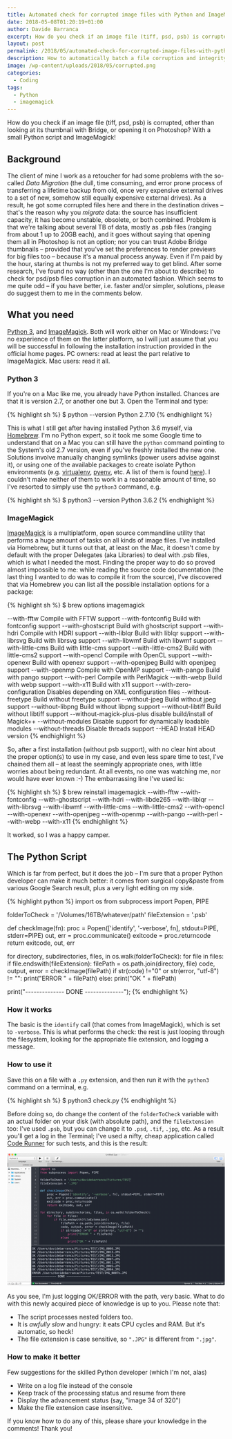 ```yaml
---
title: Automated check for corrupted image files with Python and ImageMagick
date: 2018-05-08T01:20:19+01:00
author: Davide Barranca
excerpt: How do you check if an image file (tiff, psd, psb) is corrupted, other than looking at its thumbnail with Bridge, or opening it on Photoshop? With a small Python script and ImageMagick!
layout: post
permalink: /2018/05/automated-check-for-corrupted-image-files-with-python-and-imagemagick/
description: How to automatically batch a file corruption and integrity check for psd, psb, tiff and jpg image files with Python and ImageMagick.
image: /wp-content/uploads/2018/05/corrupted.png
categories:
  - Coding
tags:
  - Python
  - imagemagick
---
```


How do you check if an image file (tiff, psd, psb) is corrupted, other than looking at its thumbnail with Bridge, or opening it on Photoshop? With a small Python script and ImageMagick!

## Background

The client of mine I work as a retoucher for had some problems with the so-called _Data Migration_ (the dull, time consuming, and error prone process of transferring a lifetime backup from old, once very expensive external drives to a set of new, somehow still equally expensive external drives). As a result, he got some corrupted files here and there in the destination drives – that's the reason why you _migrate_ data: the source has insufficient capacity, it has become unstable, obsolete, or both combined. Problem is that we're talking about several TB of data, mostly as .psb files (ranging from about 1 up to 20GB each), and it goes without saying that opening them all in Photoshop is not an option; nor you can trust Adobe Bridge thumbnails – provided that you've set the preferences to render previews for big files too – because it's a manual process anyway. Even if I'm paid by the hour, staring at thumbs is not my preferred way to get blind. After some research, I've found no way (other than the one I'm about to describe) to check for psd/psb files corruption in an automated fashion. Which seems to me quite odd – if you have better, i.e. faster and/or simpler, solutions, please do suggest them to me in the comments below.

## What you need

[Python 3](https://www.python.org/download/releases/3.0/), and [ImageMagick](https://www.imagemagick.org/). Both will work either on Mac or Windows: I've no experience of them on the latter platform, so I will just assume that you will be successful in following the installation instruction provided in the official home pages. PC owners: read at least the part relative to ImageMagick. Mac users: read it all.

### Python 3

If you're on a Mac like me, you already have Python installed. Chances are that it is version 2.7, or another one but 3. Open the Terminal and type:

{% highlight sh %}
$ python --version
Python 2.7.10
{% endhighlight %}

This is what I still get after having installed Python 3.6 myself, via [Homebrew](https://brew.sh/index_it). I'm no Python expert, so it took me some Google time to understand that on a Mac you can still have the `python` command pointing to the System's old 2.7 version, even if you've freshly installed the new one. Solutions involve manually changing symlinks (power users advise against it), or using one of the available packages to create isolate Python environments (e.g. [virtualenv](https://virtualenv.pypa.io/en/stable/), [pyenv](https://github.com/pyenv/pyenv), etc. A list of them is found [here](https://stackoverflow.com/questions/41573587/what-is-the-difference-between-venv-pyvenv-pyenv-virtualenv-virtualenvwrappe)). I couldn't make neither of them to work in a reasonable amount of time, so I've resorted to simply use the `python3` command, e.g.

{% highlight sh %}
$ python3 --version
Python 3.6.2
{% endhighlight %}

### ImageMagick

[ImageMagick](https://www.imagemagick.org/) is a multiplatform, open source commandline utility that performs a huge amount of tasks on all kinds of image files. I've installed via Homebrew, but it turns out that, at least on the Mac, it doesn't come by default with the proper Delegates (aka Libraries) to deal with .psb files, which is what I needed the most. Finding the proper way to do so proved almost impossible to me: while reading the source code documentation (the last thing I wanted to do was to compile it from the source), I've discovered that via Homebrew you can list all the possible installation options for a package:

{% highlight sh %}
$ brew options imagemagick

--with-fftw
  Compile with FFTW support
--with-fontconfig
  Build with fontconfig support
--with-ghostscript
  Build with ghostscript support
--with-hdri
  Compile with HDRI support
--with-liblqr
  Build with liblqr support
--with-librsvg
  Build with librsvg support
--with-libwmf
  Build with libwmf support
--with-little-cms
  Build with little-cms support
--with-little-cms2
  Build with little-cms2 support
--with-opencl
  Compile with OpenCL support
--with-openexr
  Build with openexr support
--with-openjpeg
  Build with openjpeg support
--with-openmp
  Compile with OpenMP support
--with-pango
  Build with pango support
--with-perl
  Compile with PerlMagick
--with-webp
  Build with webp support
--with-x11
  Build with x11 support
--with-zero-configuration
  Disables depending on XML configuration files
--without-freetype
  Build without freetype support
--without-jpeg
  Build without jpeg support
--without-libpng
  Build without libpng support
--without-libtiff
  Build without libtiff support
--without-magick-plus-plus
  disable build/install of Magick++
--without-modules
  Disable support for dynamically loadable modules
--without-threads
  Disable threads support
--HEAD
  Install HEAD version
{% endhighlight %}

So, after a first installation (without psb support), with no clear hint about the proper option(s) to use in my case, and even less spare time to test, I've chained them all – at least the seemingly appropriate ones, with little worries about being redundant. At all events, no one was watching me, nor would have ever known :-) The embarrassing line I've used is:

{% highlight sh %}
$ brew reinstall imagemagick  --with-fftw --with-fontconfig --with-ghostscript --with-hdri --with-libde265 --with-liblqr --with-librsvg --with-libwmf --with-little-cms --with-little-cms2 --with-opencl --with-openexr --with-openjpeg --with-openmp --with-pango --with-perl --with-webp --with-x11
{% endhighlight %}

It worked, so I was a happy camper.

The Python Script
-----------------

Which is far from perfect, but it does the job – I'm sure that a proper Python developer can make it much better: it comes from surgical copy&paste from various Google Search result, plus a very light editing on my side.

{% highlight python %}
import os
from subprocess import Popen, PIPE

folderToCheck = '/Volumes/16TB/whatever/path'
fileExtension = '.psb'

def checkImage(fn):
  proc = Popen(\['identify', '-verbose', fn\], stdout=PIPE, stderr=PIPE)
  out, err = proc.communicate()
  exitcode = proc.returncode
  return exitcode, out, err

for directory, subdirectories, files, in os.walk(folderToCheck):
  for file in files:
    if file.endswith(fileExtension):
      filePath = os.path.join(directory, file)
      code, output, error = checkImage(filePath)
      if str(code) !="0" or str(error, "utf-8") != "":
        print("ERROR " + filePath)
      else:
        print("OK " + filePath)

print("-------------- DONE --------------");
{% endhighlight %}

### How it works

The basic is the `identify` call (that comes from ImageMagick), which is set to `-verbose`. This is what performs the check: the rest is just looping through the filesystem, looking for the appropriate file extension, and logging a message.

### How to use it

Save this on a file with a `.py` extension, and then run it with the `python3` command on a terminal, e.g.

{% highlight sh %}
$ python3 check.py
{% endhighlight %}

Before doing so, do change the content of the `folderToCheck` variable with an actual folder on your disk (with absolute path), and the `fileExtension` too: I've used `.psb`, but you can change it to `.psd`, `.tif`, `.jpg`, etc. As a result you'll get a log in the Terminal; I've used a nifty, cheap application called [Code Runner](https://coderunnerapp.com/) for such tests, and this is the result:

![](/wp-content/uploads/2018/05/coderunner-700x426.png)

As you see, I'm just logging OK/ERROR with the path, very basic. What to do with this newly acquired piece of knowledge is up to you. Please note that:

* The script processes nested folders too.
* It is _awfully slow_ and hungry: it eats CPU cycles and RAM. But it's automatic, so heck!
* The file extension is case sensitive, so `".JPG"` is different from `".jpg"`.

### How to make it better

Few suggestions for the skilled Python developer (which I'm not, alas)

* Write on a log file instead of the console
* Keep track of the processing status and resume from there
* Display the advancement status (say, "image 34 of 320")
* Make the file extension case insensitive.

If you know how to do any of this, please share your knowledge in the comments! Thank you!
